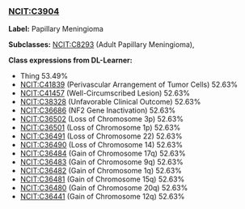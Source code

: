 
### [NCIT:C3904](http://purl.obolibrary.org/obo/NCIT_C3904)
**Label:** Papillary Meningioma

**Subclasses:** [NCIT:C8293](http://purl.obolibrary.org/obo/NCIT_C8293) (Adult Papillary Meningioma), 

**Class expressions from DL-Learner:**

- Thing 53.49%
- [NCIT:C41839](http://purl.obolibrary.org/obo/NCIT_C41839) (Perivascular Arrangement of Tumor Cells) 52.63%
- [NCIT:C41457](http://purl.obolibrary.org/obo/NCIT_C41457) (Well-Circumscribed Lesion) 52.63%
- [NCIT:C38328](http://purl.obolibrary.org/obo/NCIT_C38328) (Unfavorable Clinical Outcome) 52.63%
- [NCIT:C36686](http://purl.obolibrary.org/obo/NCIT_C36686) (NF2 Gene Inactivation) 52.63%
- [NCIT:C36502](http://purl.obolibrary.org/obo/NCIT_C36502) (Loss of Chromosome 3p) 52.63%
- [NCIT:C36501](http://purl.obolibrary.org/obo/NCIT_C36501) (Loss of Chromosome 1p) 52.63%
- [NCIT:C36491](http://purl.obolibrary.org/obo/NCIT_C36491) (Loss of Chromosome 22) 52.63%
- [NCIT:C36490](http://purl.obolibrary.org/obo/NCIT_C36490) (Loss of Chromosome 14) 52.63%
- [NCIT:C36484](http://purl.obolibrary.org/obo/NCIT_C36484) (Gain of Chromosome 17q) 52.63%
- [NCIT:C36483](http://purl.obolibrary.org/obo/NCIT_C36483) (Gain of Chromosome 9q) 52.63%
- [NCIT:C36482](http://purl.obolibrary.org/obo/NCIT_C36482) (Gain of Chromosome 1q) 52.63%
- [NCIT:C36481](http://purl.obolibrary.org/obo/NCIT_C36481) (Gain of Chromosome 15q) 52.63%
- [NCIT:C36480](http://purl.obolibrary.org/obo/NCIT_C36480) (Gain of Chromosome 20q) 52.63%
- [NCIT:C36441](http://purl.obolibrary.org/obo/NCIT_C36441) (Gain of Chromosome 12q) 52.63%


